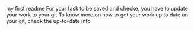 my first readme
For your task to be saved and checke, you have to update your work to your git
To know more on how to get your work up to date on your git, check the up-to-date info
